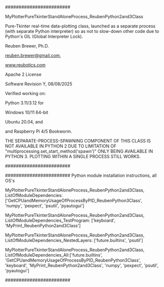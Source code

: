 ########################

MyPlotterPureTkinterStandAloneProcess_ReubenPython2and3Class

Pure-Tkinter real-time data-plotting class, launched as a separate process (with separate Python interpreter) so as not
to slow-down other code due to Python's GIL (Global Interpreter Lock).

Reuben Brewer, Ph.D.

reuben.brewer@gmail.com,

www.reubotics.com

Apache 2 License

Software Revision Y, 08/08/2025

Verified working on:

Python 3.11/3.12 for

Windows 10/11 64-bit

Ubuntu 20.04, and

and Raspberry Pi 4/5 Bookworm.

THE SEPARATE-PROCESS-SPAWNING COMPONENT OF THIS CLASS IS NOT 
AVAILABLE IN PYTHON 2 DUE TO LIMITATION OF "multiprocessing.set_start_method('spawn')" 
ONLY BEING AVAILABLE IN PYTHON 3. PLOTTING WITHIN A SINGLE PROCESS STILL WORKS.

########################  

######################## Python module installation instructions, all OS's

MyPlotterPureTkinterStandAloneProcess_ReubenPython2and3Class, ListOfModuleDependencies: ['GetCPUandMemoryUsageOfProcessByPID_ReubenPython3Class', 'numpy', 'pexpect', 'psutil', 'pyautogui']

MyPlotterPureTkinterStandAloneProcess_ReubenPython2and3Class, ListOfModuleDependencies_TestProgram: ['keyboard', 'MyPrint_ReubenPython2and3Class']

MyPlotterPureTkinterStandAloneProcess_ReubenPython2and3Class, ListOfModuleDependencies_NestedLayers: ['future.builtins', 'psutil']

MyPlotterPureTkinterStandAloneProcess_ReubenPython2and3Class, ListOfModuleDependencies_All:['future.builtins', 'GetCPUandMemoryUsageOfProcessByPID_ReubenPython3Class', 'keyboard', 'MyPrint_ReubenPython2and3Class', 'numpy', 'pexpect', 'psutil', 'pyautogui']

########################

